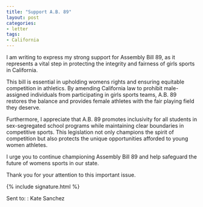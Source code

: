 ```yaml
---
title: "Support A.B. 89"
layout: post
categories:
- letter
tags:
- California
---
```


I am writing to express my strong support for Assembly Bill 89, as it represents a vital step in protecting the integrity and fairness of girls sports in California.

This bill is essential in upholding womens rights and ensuring equitable competition in athletics. By amending California law to prohibit male-assigned individuals from participating in girls sports teams, A.B. 89 restores the balance and provides female athletes with the fair playing field they deserve.

Furthermore, I appreciate that A.B. 89 promotes inclusivity for all students in sex-segregated school programs while maintaining clear boundaries in competitive sports. This legislation not only champions the spirit of competition but also protects the unique opportunities afforded to young women athletes.

I urge you to continue championing Assembly Bill 89 and help safeguard the future of womens sports in our state.

Thank you for your attention to this important issue.

{% include signature.html %}

Sent to:
: Kate Sanchez
